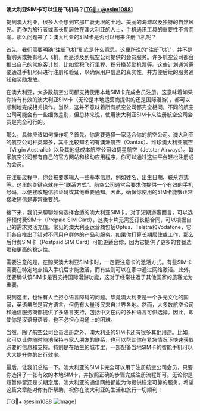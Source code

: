**澳大利亚SIM卡可以注册飞机吗？[[TG💪+ @esim1088](https://t.me/s/esim1088)]**

提到澳大利亚，很多人会想到它那广袤无垠的土地、美丽的海滩以及独特的自然风光。而作为旅行者或者长期居住在澳大利亚的人士，手机通讯工具的重要性不言而喻。那么问题来了：澳大利亚的SIM卡是否可以用来注册飞机呢？

首先，我们需要明确“注册飞机”到底是什么意思。这里所说的“注册飞机”，并不是指购买或拥有私人飞机，而是涉及到航空公司提供的会员服务。许多航空公司都会推出自己的常旅客计划，比如累积飞行里程、积分换奖励机票等。这些计划通常需要通过手机号码进行注册和验证，以确保用户信息的真实性，并方便后续的服务通知和奖励发放。

在澳大利亚，大多数航空公司都支持使用本地SIM卡完成会员注册。这意味着如果你持有有效的澳大利亚SIM卡（无论是本地运营商提供的还是国际漫游），都可以顺利地完成相关操作。当然，这并不意味着所有航空公司都完全相同，不同的航空公司可能会有一些细微差别，但总体来说，使用澳大利亚SIM卡来注册航空公司会员是完全可行的。

那么，具体应该如何操作呢？首先，你需要选择一家适合你的航空公司。澳大利亚的航空公司种类繁多，其中比较知名的有澳洲航空（Qantas）、维珍澳大利亚航空（Virgin Australia）以及其他低成本航空公司如捷星航空（Jetstar Airways）。每家航空公司都有自己的官方网站和移动应用程序，你可以通过这些平台轻松注册成为会员。

在注册过程中，你会被要求输入一些基本信息，例如姓名、出生日期、联系方式等。这里的关键点就在于“联系方式”。航空公司通常会要求你提供一个有效的手机号码，以便接收短信验证码或其他重要通知。因此，确保你使用的SIM卡能够正常接收短信是非常重要的。

接下来，我们来聊聊如何选择合适的澳大利亚SIM卡。对于短期游客而言，可以选择预付费SIM卡（Prepaid SIM Card），这类卡片无需签订长期合同，可以根据自己的需求灵活充值。常见的澳大利亚运营商包括Optus、Telstra和Vodafone，它们各自推出了针对不同用户群体的产品和服务。如果你打算长期居住或工作，那么后付费SIM卡（Postpaid SIM Card）可能更适合你，因为它提供了更多的套餐选项和更高的稳定性。

需要注意的是，在购买澳大利亚SIM卡时，一定要注意卡的激活方式。有些SIM卡需要在特定地点插入手机后才能激活，而有些则可以在家中通过网络激活。此外，还要确认该SIM卡是否支持国际漫游功能，这对于经常往返于其他国家的旅客尤为重要。

说到这里，也许有人会担心语言障碍的问题。毕竟澳大利亚是一个多元文化的国家，英语虽然是官方语言，但仍有大量移民来自世界各地。然而，大多数航空公司和通信服务商都提供了多语言支持，包括中文在内的多种语言可供选择。因此，即使你是汉语母语者，也不必担心沟通上的困难。

当然，除了航空公司会员注册之外，澳大利亚的SIM卡还有很多其他用途。比如，它可以让你随时随地保持与家人朋友的联系，也可以帮助你在紧急情况下快速获取必要的信息和支持。特别是在陌生的城市里，一部配备当地SIM卡的智能手机可以大大提升你的出行效率。

最后，让我们总结一下。澳大利亚的SIM卡完全可以用于注册航空公司会员，只要你选择了一张有效的本地SIM卡，并按照正确的步骤完成注册流程即可。无论你是短暂停留还是长期定居，澳大利亚的通信网络都能为你提供稳定可靠的服务。希望这篇文章能对你有所帮助，祝你在澳大利亚的生活和旅行一切顺利！

[[TG💪+ @esim1088](https://t.me/s/esim1088) ![Image](https://i.postimg.cc/4NQfJmqS/Snipaste-2025-05-13-00-14-12.png)]